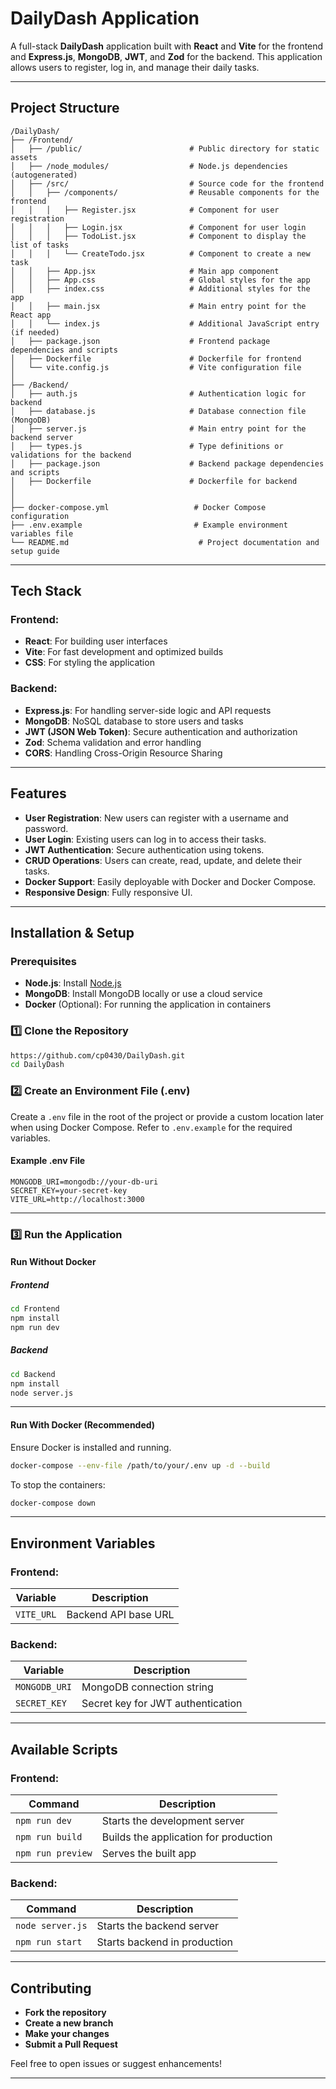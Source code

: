 # DailyDash Application

A full-stack **DailyDash** application built with **React** and **Vite** for the frontend and **Express.js**, **MongoDB**, **JWT**, and **Zod** for the backend. This application allows users to register, log in, and manage their daily tasks.

---

## Project Structure

```
/DailyDash/
├── /Frontend/
│   ├── /public/                        # Public directory for static assets
│   ├── /node_modules/                  # Node.js dependencies (autogenerated)
│   ├── /src/                           # Source code for the frontend
│   │   ├── /components/                # Reusable components for the frontend
│   │   │   ├── Register.jsx            # Component for user registration
│   │   │   ├── Login.jsx               # Component for user login
│   │   │   ├── TodoList.jsx            # Component to display the list of tasks
│   │   │   └── CreateTodo.jsx          # Component to create a new task
│   │   ├── App.jsx                     # Main app component
│   │   ├── App.css                     # Global styles for the app
│   │   ├── index.css                   # Additional styles for the app
│   │   ├── main.jsx                    # Main entry point for the React app
│   │   └── index.js                    # Additional JavaScript entry (if needed)
│   ├── package.json                    # Frontend package dependencies and scripts
│   ├── Dockerfile                      # Dockerfile for frontend
│   └── vite.config.js                  # Vite configuration file
│   
├── /Backend/
│   ├── auth.js                         # Authentication logic for backend
│   ├── database.js                     # Database connection file (MongoDB)
│   ├── server.js                       # Main entry point for the backend server
│   ├── types.js                        # Type definitions or validations for the backend
│   ├── package.json                    # Backend package dependencies and scripts
│   ├── Dockerfile                      # Dockerfile for backend
│   
│
├── docker-compose.yml                   # Docker Compose configuration
├── .env.example                         # Example environment variables file
└── README.md                             # Project documentation and setup guide
```

---

## Tech Stack

### Frontend:
- **React**: For building user interfaces
- **Vite**: For fast development and optimized builds
- **CSS**: For styling the application

### Backend:
- **Express.js**: For handling server-side logic and API requests
- **MongoDB**: NoSQL database to store users and tasks
- **JWT (JSON Web Token)**: Secure authentication and authorization
- **Zod**: Schema validation and error handling
- **CORS**: Handling Cross-Origin Resource Sharing

---

## Features
- **User Registration**: New users can register with a username and password.
- **User Login**: Existing users can log in to access their tasks.
- **JWT Authentication**: Secure authentication using tokens.
- **CRUD Operations**: Users can create, read, update, and delete their tasks.
- **Docker Support**: Easily deployable with Docker and Docker Compose.
- **Responsive Design**: Fully responsive UI.

---

## Installation & Setup

### **Prerequisites**
- **Node.js**: Install [Node.js](https://nodejs.org/)
- **MongoDB**: Install MongoDB locally or use a cloud service
- **Docker** (Optional): For running the application in containers

### **1️⃣ Clone the Repository**
```sh
https://github.com/cp0430/DailyDash.git
cd DailyDash
```

### **2️⃣ Create an Environment File (.env)**
Create a `.env` file in the root of the project or provide a custom location later when using Docker Compose. Refer to `.env.example` for the required variables.

#### **Example .env File**
```
MONGODB_URI=mongodb://your-db-uri
SECRET_KEY=your-secret-key
VITE_URL=http://localhost:3000
```

---

### **3️⃣ Run the Application**

#### **Run Without Docker**

##### **Frontend**
```sh
cd Frontend
npm install
npm run dev
```

##### **Backend**
```sh
cd Backend
npm install
node server.js
```

---

#### **Run With Docker (Recommended)**
Ensure Docker is installed and running.

```sh
docker-compose --env-file /path/to/your/.env up -d --build
```

To stop the containers:
```sh
docker-compose down
```

---

## Environment Variables

### **Frontend**:
| Variable    | Description                        |
|------------|------------------------------------|
| `VITE_URL` | Backend API base URL |

### **Backend**:
| Variable       | Description                        |
|--------------|------------------------------------|
| `MONGODB_URI` | MongoDB connection string |
| `SECRET_KEY`  | Secret key for JWT authentication |

---

## Available Scripts

### **Frontend**:
| Command         | Description |
|---------------|-------------|
| `npm run dev` | Starts the development server |
| `npm run build` | Builds the application for production |
| `npm run preview` | Serves the built app |

### **Backend**:
| Command        | Description |
|--------------|-------------|
| `node server.js` | Starts the backend server |
| `npm run start` | Starts backend in production |

---

## Contributing
- **Fork the repository**
- **Create a new branch**
- **Make your changes**
- **Submit a Pull Request**

Feel free to open issues or suggest enhancements!

---

